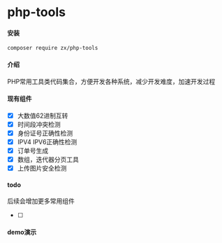# php-tools

#### 安装
```
composer require zx/php-tools
```

#### 介绍
PHP常用工具类代码集合，方便开发各种系统，减少开发难度，加速开发过程

#### 现有组件
- [x] 大数值62进制互转
- [x] 时间段冲突检测
- [x] 身份证号正确性检测
- [x] IPV4 IPV6正确性检测
- [x] 订单号生成
- [x] 数组，迭代器分页工具
- [x] 上传图片安全检测

#### todo
后续会增加更多常用组件

- [ ] 


#### demo演示
```php



```
